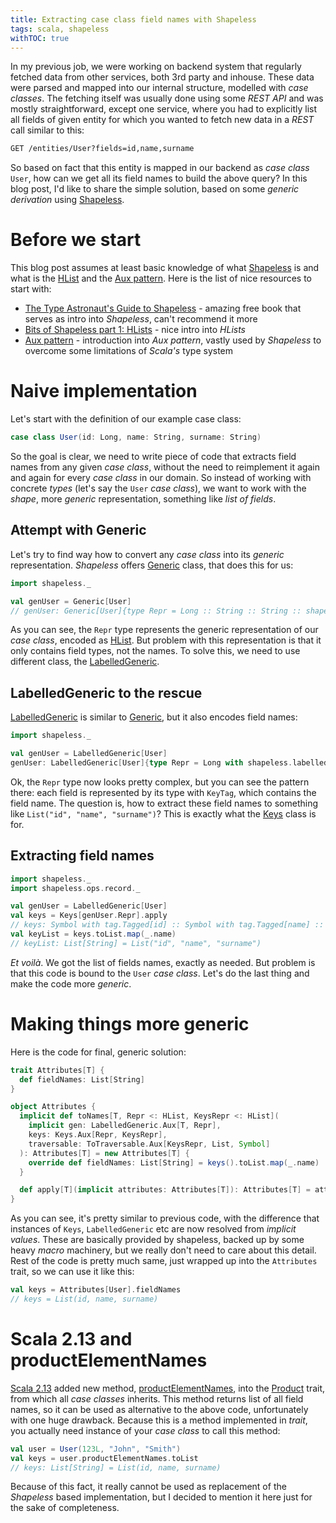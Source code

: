 ```yaml
---
title: Extracting case class field names with Shapeless
tags: scala, shapeless
withTOC: true
---
```


In my previous job, we were working on backend system that regularly fetched data from other services, both 3rd party and inhouse. These data were parsed and mapped into our internal structure, modelled with _case classes_. The fetching itself was usually done using some _REST API_ and was mostly straightforward, except one service, where you had to explicitly list all fields of given entity for which you wanted to fetch new data in a _REST_ call similar to this:

```txt
GET /entities/User?fields=id,name,surname
```

So based on fact that this entity is mapped in our backend as _case class_ `User`, how can we get all its field names to build the above query? In this blog post, I'd like to share the simple solution, based on some _generic derivation_ using [Shapeless][shapeless].

<!-- MORE -->

# Before we start
This blog post assumes at least basic knowledge of what [Shapeless][shapeless] is and what is the [HList][shapeless_HList] and the [Aux pattern]. Here is the list of nice resources to start with:

- [The Type Astronaut's Guide to Shapeless] - amazing free book that serves as intro into _Shapeless_, can't recommend it more
- [Bits of Shapeless part 1: HLists] - nice intro into _HLists_
- [Aux pattern] - introduction into _Aux pattern_, vastly used by _Shapeless_ to overcome some limitations of _Scala's_ type system

# Naive implementation
Let's start with the definition of our example case class:

```scala
case class User(id: Long, name: String, surname: String)
```

So the goal is clear, we need to write piece of code that extracts field names from any given _case class_, without the need to reimplement it again and again for every _case class_ in our domain. So instead of working with concrete _types_ (let's say the `User` _case class_), we want to work with the _shape_, more _generic_ representation, something like _list of fields_.

## Attempt with Generic
Let's try to find way how to convert any _case class_ into its _generic_ representation. _Shapeless_ offers [Generic][shapeless_Generic] class, that does this for us:

```scala
import shapeless._

val genUser = Generic[User]
// genUser: Generic[User]{type Repr = Long :: String :: String :: shapeless.HNil}
```

As you can see, the `Repr` type represents the generic representation of our _case class_, encoded as [HList][shapeless_HList]. But problem with this representation is that it only contains field types, not the names. To solve this, we need to use different class, the [LabelledGeneric][shapeless_LabelledGeneric].

## LabelledGeneric to the rescue
[LabelledGeneric][shapeless_LabelledGeneric] is similar to [Generic][shapeless_Generic], but it also encodes field names:

```scala
import shapeless._

val genUser = LabelledGeneric[User] 
genUser: LabelledGeneric[User]{type Repr = Long with shapeless.labelled.KeyTag[Symbol with shapeless.tag.Tagged[String("id")],Long] :: String with shapeless.labelled.KeyTag[Symbol with shapeless.tag.Tagged[String("name")],String] :: String with shapeless.labelled.KeyTag[Symbol with shapeless.tag.Tagged[String("surname")],String] :: shapeless.HNil}
```

Ok, the `Repr` type now looks pretty complex, but you can see the pattern there: each field is represented by its type with `KeyTag`, which contains the field name. The question is, how to extract these field names to something like `List("id", "name", "surname")`? This is exactly what the [Keys][shapeless_Keys] class is for.

## Extracting field names
```scala
import shapeless._
import shapeless.ops.record._

val genUser = LabelledGeneric[User] 
val keys = Keys[genUser.Repr].apply 
// keys: Symbol with tag.Tagged[id] :: Symbol with tag.Tagged[name] :: Symbol with tag.Tagged[surname] :: HNil = 'id :: 'name :: 'surname :: HNil
val keyList = keys.toList.map(_.name)
// keyList: List[String] = List("id", "name", "surname")
```

_Et voilà_. We got the list of fields names, exactly as needed. But problem is that this code is bound to the `User` _case class_. Let's do the last thing and make the code more _generic_.

# Making things more generic
Here is the code for final, generic solution:
```scala
trait Attributes[T] {
  def fieldNames: List[String]
}

object Attributes {
  implicit def toNames[T, Repr <: HList, KeysRepr <: HList](
    implicit gen: LabelledGeneric.Aux[T, Repr],
    keys: Keys.Aux[Repr, KeysRepr],
    traversable: ToTraversable.Aux[KeysRepr, List, Symbol]
  ): Attributes[T] = new Attributes[T] {
    override def fieldNames: List[String] = keys().toList.map(_.name)
  }

  def apply[T](implicit attributes: Attributes[T]): Attributes[T] = attributes
}
```

As you can see, it's pretty similar to previous code, with the difference that instances of `Keys`, `LabelledGeneric` etc are now resolved from _implicit values_. These are basically provided by shapeless, backed up by some heavy _macro_ machinery, but we really don't need to care about this detail. Rest of the code is pretty much same, just wrapped up into the `Attributes` trait, so we can use it like this:

```scala
val keys = Attributes[User].fieldNames
// keys = List(id, name, surname)
```

# Scala 2.13 and productElementNames
[Scala 2.13] added new method, [productElementNames], into the [Product] trait, from which all _case classes_ inherits. This method returns list of all field names, so it can be used as alternative to the above code, unfortunately with one huge drawback. Because this is a method implemented in _trait_, you actually need instance of your _case class_ to call this method:

```scala
val user = User(123L, "John", "Smith")
val keys = user.productElementNames.toList
// keys: List[String] = List(id, name, surname) 
```

Because of this fact, it really cannot be used as replacement of the _Shapeless_ based implementation, but I decided to mention it here just for the sake of completeness.

[Aux pattern]: https://gigiigig.github.io/posts/2015/09/13/aux-pattern.html
[Bits of Shapeless part 1: HLists]: http://enear.github.io/2016/04/05/bits-shapeless-1-hlists/
[Product]: https://www.scala-lang.org/api/2.13.x/scala/Product.html
[productElementNames]: https://www.scala-lang.org/api/2.13.x/scala/Product.html#productElementNames:Iterator[String]
[Scala 2.13]: https://www.scala-lang.org/news/2.13.0
[shapeless]: https://github.com/milessabin/shapeless
[shapeless_Generic]: https://static.javadoc.io/com.chuusai/shapeless_2.13/2.3.3/shapeless/Generic.html
[shapeless_HList]: https://static.javadoc.io/com.chuusai/shapeless_2.13/2.3.3/shapeless/HList.html
[shapeless_Keys]: https://static.javadoc.io/com.chuusai/shapeless_2.13/2.3.3/shapeless/ops/record/Keys.html
[shapeless_LabelledGeneric]: https://static.javadoc.io/com.chuusai/shapeless_2.13/2.3.3/shapeless/LabelledGeneric.html
[The Type Astronaut's Guide to Shapeless]: https://underscore.io/books/shapeless-guide/